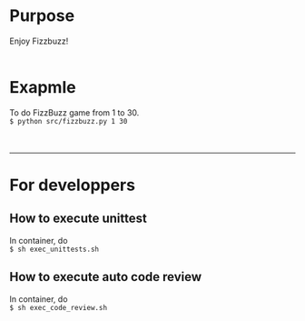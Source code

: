 # Purpose
Enjoy Fizzbuzz!
<br>
<br>

# Exapmle
To do FizzBuzz game from 1 to 30.<br>
`$ python src/fizzbuzz.py 1 30`
<br>
<br>
<br>

***
# For developpers
## How to execute unittest
In container, do <br>
`$ sh exec_unittests.sh`

## How to execute auto code review
In container, do <br>
`$ sh exec_code_review.sh`


